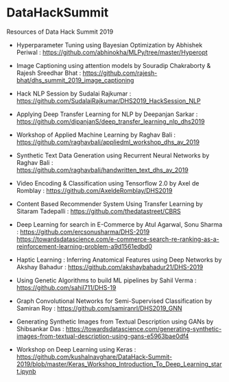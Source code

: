 # DataHackSummit
Resources of Data Hack Summit 2019 


- Hyperparameter Tuning using Bayesian Optimization by Abhishek Periwal : 
https://github.com/abhinokha/MLPy/tree/master/Hyperopt

- Image Captioning using attention models by Souradip Chakraborty & Rajesh Sreedhar Bhat : 
https://github.com/rajesh-bhat/dhs_summit_2019_image_captioning

- Hack NLP Session by Sudalai Rajkumar : 
https://github.com/SudalaiRajkumar/DHS2019_HackSession_NLP

- Applying Deep Transfer Learning for NLP by Deepanjan Sarkar : 
https://github.com/dipanjanS/deep_transfer_learning_nlp_dhs2019

- Workshop of Applied Machine Learning by Raghav Bali : 
https://github.com/raghavbali/appliedml_workshop_dhs_av_2019

- Synthetic Text Data Generation using Recurrent Neural Networks by Raghav Bali :
https://github.com/raghavbali/handwritten_text_dhs_av_2019

- Video Encoding & Classification using Tensorflow 2.0 by Axel de Romblay : 
https://github.com/AxeldeRomblay/DHS2019

- Content Based Recommender System Using Transfer Learning by Sitaram Tadepalli : 
https://github.com/thedatastreet/CBRS

- Deep Learning for search in E-Commerce by Atul Agarwal, Sonu Sharma : 
https://github.com/ercsonusharma/DHS-2019 
https://towardsdatascience.com/e-commerce-search-re-ranking-as-a-reinforcement-learning-problem-a9d1561edbd0 

- Haptic Learning : Inferring Anatomical Features using Deep Networks by Akshay Bahadur : 
https://github.com/akshaybahadur21/DHS-2019

- Using Genetic Algorithms to build ML pipelines by Sahil Verma : 
https://github.com/sahil711/DHS-19

- Graph Convolutional Networks for Semi-Supervised Classification by Samiran Roy : 
https://github.com/samiranrl/DHS2019_GNN

- Generating Synthetic Images from Textual Description using GANs by Shibsankar Das : 
https://towardsdatascience.com/generating-synthetic-images-from-textual-description-using-gans-e5963bae0df4

- Workshop on Deep Learning using Keras :
https://github.com/kushalnavghare/DataHack-Summit-2019/blob/master/Keras_Workshop_Introduction_To_Deep_Learning_start.ipynb
